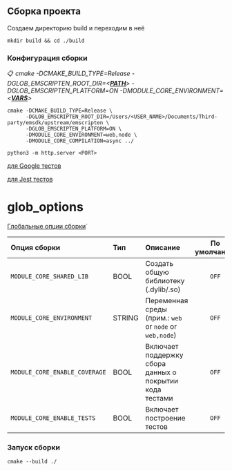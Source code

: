 ## Сборка проекта

Создаем директорию build и переходим в неё

```console
mkdir build && cd ./build
```

### Конфигурация сборки

📋 *cmake -DCMAKE_BUILD_TYPE=Release -DGLOB_EMSCRIPTEN_ROOT_DIR=<[__PATH__](#glob_options)> -DGLOB_EMSCRIPTEN_PLATFORM=ON -DMODULE_CORE_ENVIRONMENT=<[__VARS__](#glob_options)>*

```console
cmake -DCMAKE_BUILD_TYPE=Release \
      -DGLOB_EMSCRIPTEN_ROOT_DIR=/Users/<USER_NAME>/Documents/Third-party/emsdk/upstream/emscripten \
      -DGLOB_EMSCRIPTEN_PLATFORM=ON \
      -DMODULE_CORE_ENVIRONMENT=web,node \
      -DMODULE_CORE_COMPILATION=async ../

python3 -m http.server <PORT>
```

[для Google тестов](./lib/cxx/tests/README.md)

[для Jest тестов](./lib/web/tests/README.md)

# glob_options

[Глобальные опции сборки](./docs/glob-options.README.md)`

Опция сборки | Тип | Описание | По умолчанию
:---|:---|:---|:---:
`MODULE_CORE_SHARED_LIB` | BOOL | Создать общую библиотеку (.dylib/.so) | `OFF`
`MODULE_CORE_ENVIRONMENT` | STRING | Переменная среды (прим.: `web` or `node` or `web,node`) | `OFF`
`MODULE_CORE_ENABLE_COVERAGE` | BOOL | Включает поддержку сбора данных о покрытии кода тестами | `OFF`
`MODULE_CORE_ENABLE_TESTS` | BOOL | Включает построение тестов | `OFF`

### Запуск сборки

```console
cmake --build ./
```
